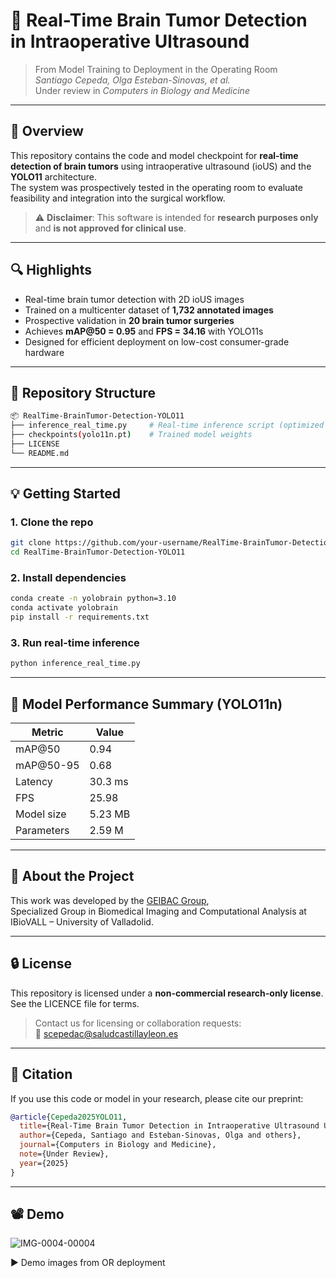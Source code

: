 # 🧠 Real-Time Brain Tumor Detection in Intraoperative Ultrasound

> From Model Training to Deployment in the Operating Room  
> *Santiago Cepeda, Olga Esteban-Sinovas, et al.*  
> Under review in *Computers in Biology and Medicine*

---

## 🚀 Overview

This repository contains the code and model checkpoint for **real-time detection of brain tumors** using intraoperative ultrasound (ioUS) and the **YOLO11** architecture.  
The system was prospectively tested in the operating room to evaluate feasibility and integration into the surgical workflow.

> ⚠️ **Disclaimer**: This software is intended for **research purposes only** and **is not approved for clinical use**.

---

## 🔍 Highlights

- Real-time brain tumor detection with 2D ioUS images
- Trained on a multicenter dataset of **1,732 annotated images**
- Prospective validation in **20 brain tumor surgeries**
- Achieves **mAP@50 = 0.95** and **FPS = 34.16** with YOLO11s
- Designed for efficient deployment on low-cost consumer-grade hardware

---

## 📁 Repository Structure

```bash
📦 RealTime-BrainTumor-Detection-YOLO11
├── inference_real_time.py     # Real-time inference script (optimized for OR)
├── checkpoints(yolo11n.pt)    # Trained model weights
├── LICENSE
└── README.md
```

---

## 💡 Getting Started

### 1. Clone the repo

```bash
git clone https://github.com/your-username/RealTime-BrainTumor-Detection-YOLO11.git
cd RealTime-BrainTumor-Detection-YOLO11
```

### 2. Install dependencies

```bash
conda create -n yolobrain python=3.10
conda activate yolobrain
pip install -r requirements.txt
```

### 3. Run real-time inference

```bash
python inference_real_time.py
```

---

## 🧪 Model Performance Summary (YOLO11n)

| Metric       | Value    |
|--------------|----------|
| mAP@50       | 0.94     |
| mAP@50-95    | 0.68     |
| Latency      | 30.3 ms  |
| FPS          | 25.98    |
| Model size   | 5.23 MB  |
| Parameters   | 2.59 M   |

---

## 🧠 About the Project

This work was developed by the [GEIBAC Group](https://geibac.uva.es),  
Specialized Group in Biomedical Imaging and Computational Analysis at IBioVALL – University of Valladolid.

---

## 🔒 License

This repository is licensed under a **non-commercial research-only license**.  
See the LICENCE file for terms.

> Contact us for licensing or collaboration requests:  
📧 [scepedac@saludcastillayleon.es](mailto:scepedac@saludcastillayleon.es)

---

## 📝 Citation

If you use this code or model in your research, please cite our preprint:

```bibtex
@article{Cepeda2025YOLO11,
  title={Real-Time Brain Tumor Detection in Intraoperative Ultrasound Using YOLO11: From Model Training to Deployment in the Operating Room},
  author={Cepeda, Santiago and Esteban-Sinovas, Olga and others},
  journal={Computers in Biology and Medicine},
  note={Under Review},
  year={2025}
}
```

---

## 📽️ Demo
![IMG-0004-00004](https://github.com/user-attachments/assets/93b03822-b333-4ba4-bfdd-ad4b47ef8171)

▶️ Demo images from OR deployment

